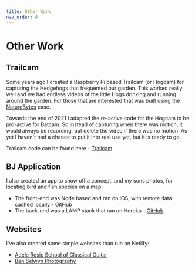 ```yaml
---
title: Other Work
nav_order: 4
---
```


# Other Work

## Trailcam

Some years ago I created a Raspberry Pi based Trailcam (or Hogcam) for capturing the Hedgehogs that frequented our garden. This worked really well and we had endless videos of the little Hogs drinking and running around the garden. For those that are interested that was built using the [NatureBytes](https://shop.naturebytes.org) case.

Towards the end of 2021 I adapted the re-active code for the Hogcam to be pro-active for Batcam. So instead of capturing when there was motion, it would always be recording, but delete the video if there was no motion. As yet I haven't had a chance to put it into real use yet, but it is ready to go.

Trailcam code can be found here - [Trailcam](https://github.com/RogerSelwyn/Trailcam)

## BJ Application

I also created an app to show off a concept, and my sons photos, for locating bird and fish species on a map:

- The front-end was Node based and ran on iOS, with remote data cached locally - [GitHub](https://github.com/RogerSelwyn/BJApp_FE)
- The back-end was a LAMP stack that ran on Heroku - [GitHub](https://github.com/RogerSelwyn/BJApp_BE)

## Websites

I've also created some simple websites than run on Netlify:
- [Adele Rosic School of Classical Guitar](https://www.adelerosic.co.uk)
- [Ben Selwyn Photography](https://www.benselwynphotography.co.uk)
